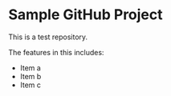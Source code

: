 # Sample GitHub Project

This is a test repository. 

The features in this includes:

 - Item a
 - Item b
 - Item c 
